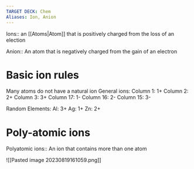 ```yaml
---
TARGET DECK: Chem
Aliases: Ion, Anion
---
```

Ions:: an [[Atoms|Atom]] that is positively charged from the loss of an election
<!--ID: 1692597038800-->

Anion:: An atom that is negatively charged from the gain of an electron
<!--ID: 1692597038804-->


# Basic ion rules
Many atoms do not have a natural ion 
General ions:
Column 1: 1+
Column 2: 2+
Column 3: 3+
Column 17: 1-
Column 16: 2-
Column 15: 3-

Random Elements:
Al: 3+
Ag: 1+
Zn: 2+


# Poly-atomic ions
Polyatomic ions:: An ion that contains more than one atom
<!--ID: 1692597038808-->

![[Pasted image 20230819161059.png]]